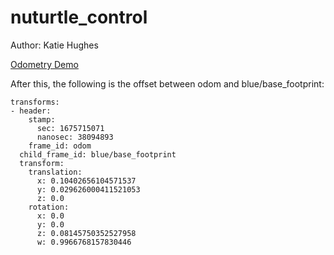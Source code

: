 # nuturtle_control
Author: Katie Hughes



[Odometry Demo](https://user-images.githubusercontent.com/53623710/217080004-84421796-6e2b-43d6-bc5e-07333c32bd7e.mov)

After this, the following is the offset between odom and blue/base_footprint:

```
transforms:
- header:
    stamp:
      sec: 1675715071
      nanosec: 38094893
    frame_id: odom
  child_frame_id: blue/base_footprint
  transform:
    translation:
      x: 0.10402656104571537
      y: 0.029626000411521053
      z: 0.0
    rotation:
      x: 0.0
      y: 0.0
      z: 0.08145750352527958
      w: 0.9966768157830446

```